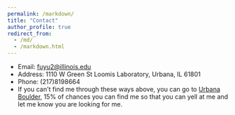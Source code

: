 ```yaml
---
permalink: /markdown/
title: "Contact"
author_profile: true
redirect_from: 
  - /md/
  - /markdown.html
---
```



* Email: fuyu2@illinois.edu
* Address: 1110 W Green St Loomis Laboratory, Urbana, IL 61801
* Phone: (217)8198664
* If you can't find me through these ways above, you can go to [Urbana Boulder](https://www.urbanaboulders.com/), 15% of chances you can find me so that you can yell at me and let me know you are looking for me.